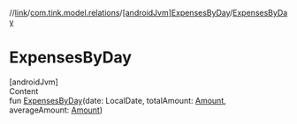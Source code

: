 //[link](../../index.md)/[com.tink.model.relations](../index.md)/[[androidJvm]ExpensesByDay](index.md)/[ExpensesByDay](-expenses-by-day.md)



# ExpensesByDay  
[androidJvm]  
Content  
fun [ExpensesByDay](-expenses-by-day.md)(date: LocalDate, totalAmount: [Amount](../../com.tink.model.misc/[android-jvm]-amount/index.md), averageAmount: [Amount](../../com.tink.model.misc/[android-jvm]-amount/index.md))  



